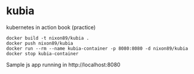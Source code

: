 # kubia
kubernetes in action book (practice)


```
docker build -t nixon89/kubia .
docker push nixon89/kubia
docker run --rm --name kubia-container -p 8080:8080 -d nixon89/kubia
docker stop kubia-container
```

Sample js app running in http://localhost:8080